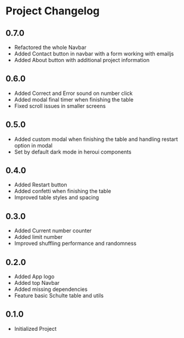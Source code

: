 # Project Changelog

## 0.7.0

- Refactored the whole Navbar
- Added Contact button in navbar with a form working with emailjs
- Added About button with additional project information

## 0.6.0

- Added Correct and Error sound on number click
- Added modal final timer when finishing the table
- Fixed scroll issues in smaller screens

## 0.5.0

-   Added custom modal when finishing the table and handling restart option in modal
-   Set by default dark mode in heroui components

## 0.4.0

-   Added Restart button
-   Added confetti when finishing the table
-   Improved table styles and spacing

## 0.3.0

-   Added Current number counter
-   Added limit number
-   Improved shuffling performance and randomness

## 0.2.0

-   Added App logo
-   Added top Navbar
-   Added missing dependencies
-   Feature basic Schulte table and utils

## 0.1.0

-   Initialized Project
